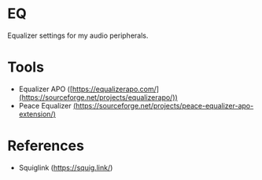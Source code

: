# EQ
Equalizer settings for my audio peripherals.

# Tools
- Equalizer APO ([https://equalizerapo.com/](https://sourceforge.net/projects/equalizerapo/))
- Peace Equalizer [(https://sourceforge.net/projects/peace-equalizer-apo-extension/)](https://sourceforge.net/projects/peace-equalizer-apo-extension/)

# References
- Squiglink (https://squig.link/)
